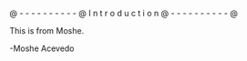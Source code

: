@ - - - - - - - - - - @ I n t r o d u c t i o n @ - - - - - - - - - - @

This is from Moshe.

-Moshe Acevedo
